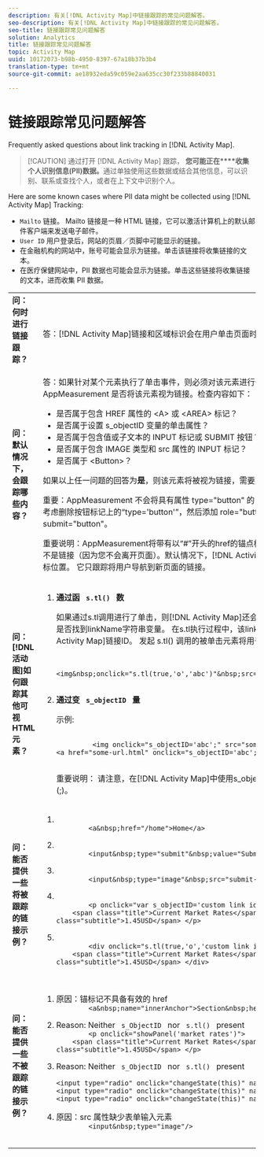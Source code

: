 ```yaml
---
description: 有关[!DNL Activity Map]中链接跟踪的常见问题解答。
seo-description: 有关[!DNL Activity Map]中链接跟踪的常见问题解答。
seo-title: 链接跟踪常见问题解答
solution: Analytics
title: 链接跟踪常见问题解答
topic: Activity Map
uuid: 10172073-b98b-4950-8397-67a18b37b3b4
translation-type: tm+mt
source-git-commit: ae18932eda59c059e2aa635cc30f233b88840031

---
```



# 链接跟踪常见问题解答

Frequently asked questions about link tracking in [!DNL Activity Map].

> [!CAUTION] 通过打开 [!DNL Activity Map] 跟踪， **您可能正在****收集个人识别信息(PII)数据。**&#x200B;通过单独使用这些数据或结合其他信息，可以识别、联系或查找个人，或者在上下文中识别个人。

Here are some known cases where PII data might be collected using [!DNL Activity Map] Tracking:

* `Mailto` 链接。 Mailto 链接是一种 HTML 链接，它可以激活计算机上的默认邮件客户端来发送电子邮件。
* `User ID` 用户登录后，网站的页眉／页脚中可能显示的链接。
* 在金融机构的网站中，账号可能会显示为链接。单击该链接将收集链接的文本。
* 在医疗保健网站中，PII 数据也可能会显示为链接。单击这些链接将收集链接的文本，进而收集 PII 数据。

<table id="table_0951EAC617344156BAE43000CCD838AF"> 
 <tbody> 
  <tr> 
   <td colname="col1"> <b>问：何时进行链接跟踪？</b> <p> </p> </td> 
   <td colname="col2"> 答：[!DNL Activity Map]链接和区域标识会在用户单击页面时发生。 </td> 
  </tr> 
  <tr> 
   <td colname="col1"> <b>问：默认情况下，会跟踪哪些内容？</b> <p> </p> </td> 
   <td colname="col2"> 答：如果针对某个元素执行了单击事件，则必须对该元素进行一些检查，以确定 AppMeasurement 是否将该元素视为链接。检查内容如下： 
    <ul id="ul_81B9A5A7F8534E71AEF68F2199A154F0"> 
     <li id="li_49F6DDD9DC124AE5846EC5B7D7BEA20E">是否属于包含 HREF 属性的 &lt;A&gt; 或 &lt;AREA&gt; 标记？ </li> 
     <li id="li_77828D24D54343E5B9A1FF7345221781">是否属于设置 s_objectID 变量的单击属性？ </li> 
     <li id="li_D4B0AEEEA58A4F82A1BCBD3971A60D02">是否属于包含值或子文本的 INPUT 标记或 SUBMIT 按钮？ </li> 
     <li id="li_F7ABE88308E1413E9B9C2224DEC91BAB">是否属于包含 IMAGE 类型和 src 属性的 INPUT 标记？ </li> 
     <li id="li_F34A0C986E8040109A1DDF88C26E56D5">是否属于 &lt;Button&gt;？ </li> 
    </ul> <p>如果以上任一问题的回答为<b>是</b>，则该元素将被视为链接，需要对其进行跟踪。 </p> <p>重要：AppMeasurement 不会将具有属性 type="button" 的 Button 标记视为链接。请考虑删除按钮标记上的“type='button'”，然后添加 role="button" 或 submit="button"。 </p> <p>重要说明：AppMeasurement将带有以“#”开头的href的锚点标记视为内部目标位置，而不是链接（因为您不会离开页面）。默认情况下，[!DNL Activity Map]不跟踪这些内部目标位置。 它只跟踪将用户导航到新页面的链接。</p></td> 
  </tr> 
  <tr> 
   <td colname="col1"> <b>问：[!DNL活动图]如何跟踪其他可视HTML元素？</b> </td> 
   <td colname="col2"> 
    <ol id="ol_DA3AED165CFF44B08DFB386D4DEE26C5"> 
     <li id="li_E3E3F498F37B4FADAFDA39CCAE41511F"> <b>通过函 <code> s.tl() </code> 数</b> <p>如果通过s.tl调用进行了单击，则[!DNL Activity Map]还会收到此单击事件，并确定是否找到linkName字符串变量。 在s.tl执行过程中，该linkName将设置为[!DNL Activity Map]链接ID。 发起 s.tl() 调用的被单击元素将用于确定区域。示例: </p> <p> 
       <code>
         &lt;img&amp;nbsp;onclick="s.tl(true,'o','abc')"&amp;nbsp;src="someimageurl.png"/&gt; 
       </code> </p> </li> 
     <li id="li_A93725B810FE408BA5E6B267CF8CEAE5"> <b>通过变 <code> s_objectID </code> 量</b> <p>示例: </p> <p> 
       <code>
         &lt;img&nbsp;onclick="s_objectID='abc';"&nbsp;src="someimageurl.png"/&gt; &lt;a&nbsp;href="some-url.html"&nbsp;onclick="s_objectID='abc';"&nbsp;&gt;Link&nbsp;Text&nbsp;Here&lt;/a&gt;
       </code> </p> <p>重要说明： 请注意，在[!DNL Activity Map]中使用s_objectID时，需要尾部分号(;)。 </p> </li> 
    </ol> </td> 
  </tr> 
  <tr> 
   <td colname="col1"> <b>问：能否提供一些将被跟踪的链接示例？</b> </td> 
   <td colname="col2"> 
    <ol id="ol_697E5CE0B84D4A309DD80670697A02BA"> 
     <li id="li_2C511EFD10F14F438B1F3A1BAB4B45E0"> 
      <code>
        &lt;a&amp;nbsp;href="/home"&gt;Home&lt;/a&gt; 
      </code> </li> 
     <li id="li_76F3DB36ED734132A2386871E6EB4929"> 
      <code>
        &lt;input&amp;nbsp;type="submit"&amp;nbsp;value="Submit"/&gt; 
      </code> </li> 
     <li id="li_10CF9EDA224645169E7CDF74956DB98B"> 
      <code>
        &lt;input&amp;nbsp;type="image"&amp;nbsp;src="submit-button.png"/&gt; 
      </code> </li> 
     <li id="li_9FA171D7F49547E798DE21869F73A402"> 
      <code>
        &lt;p&nbsp;onclick="var&nbsp;s_objectID='custom&nbsp;link&nbsp;id';"&gt; &nbsp;&nbsp;&nbsp;&nbsp;&lt;span&nbsp;class="title"&gt;Current&nbsp;Market&nbsp;Rates&lt;/span&gt;&lt;span&nbsp; class="subtitle"&gt;1.45USD&lt;/span&gt; &lt;/p&gt;
      </code> </li> 
     <li id="li_C5D77589006E4514AA6F3AEB509A0BAF"> 
      <code>
        &lt;div&nbsp;onclick="s.tl(true,'o','custom&nbsp;link&nbsp;id')"&gt; &nbsp;&nbsp;&nbsp;&nbsp;&lt;span&nbsp;class="title"&gt;Current&nbsp;Market&nbsp;Rates&lt;/span&gt;&lt;span&nbsp; class="subtitle"&gt;1.45USD&lt;/span&gt; &lt;/div&gt;
      </code> </li> 
    </ol> </td> 
  </tr> 
  <tr> 
   <td colname="col1"> <b>问：能否提供一些不被跟踪的链接示例？</b> </td> 
   <td colname="col2"> 
    <ol id="ol_CDFDB572F76B4F68A64B66A6B0237547"> 
     <li id="li_99372060646B43EF94C13A9C682CE693">原因：锚标记不具备有效的 href 
      <code>
        &lt;a&amp;nbsp;name="innerAnchor"&gt;Section&amp;nbsp;header&lt;/a&gt; 
      </code> </li> 
     <li id="li_736A5F7DC2D74B4DA1CECEE3AD10EB19">Reason: Neither <code> s_ObjectID </code> nor <code> s.tl() </code> present 
      <code>
        &lt;p&nbsp;onclick="showPanel('market&nbsp;rates')"&gt; &nbsp;&nbsp;&nbsp;&nbsp;&lt;span&nbsp;class="title"&gt;Current&nbsp;Market&nbsp;Rates&lt;/span&gt;&lt;span&nbsp; class="subtitle"&gt;1.45USD&lt;/span&gt; &lt;/p&gt;
      </code> </li> 
     <li id="li_45F9ED97140F47F99F8C167BC1DC546F">Reason: Neither <code> s_ObjectID </code> nor <code> s.tl() </code> present 
      <code>
        &lt;input&nbsp;type="radio"&nbsp;onclick="changeState(this)"&nbsp;name="group1"&nbsp;value="A"/&gt; &lt;input&nbsp;type="radio"&nbsp;onclick="changeState(this)"&nbsp;name="group1"&nbsp;value="B"/&gt; &lt;input&nbsp;type="radio"&nbsp;onclick="changeState(this)"&nbsp;name="group1"&nbsp;value="C"/&gt;
      </code> </li> 
     <li id="li_9EBFCC58F3A94F30BA62156F14B15D55">原因：src 属性缺少表单输入元素 
      <code>
        &lt;input&amp;nbsp;type="image"/&gt; 
      </code> </li> 
    </ol> </td> 
  </tr> 
 </tbody> 
</table>
